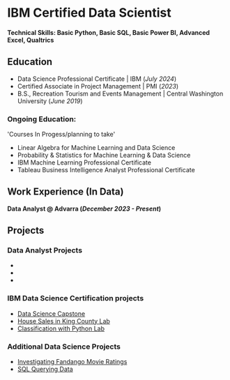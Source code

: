 # IBM Certified Data Scientist
 
#### Technical Skills: Basic Python, Basic SQL, Basic Power BI, Advanced Excel, Qualtrics



## Education
- Data Science Professional Certificate          | IBM (_July 2024_)								       		
- Certified Associate in Project Management	     | PMI (_2023_)	 			        		
- B.S., Recreation Tourism and Events Management | Central Washington University (_June 2019_)

 ### Ongoing Education:
 'Courses In Progess/planning to take'
 - Linear Algebra for Machine Learning and Data Science
 - Probability & Statistics for Machine Learning & Data Science
 - IBM Machine Learning Professional Certificate
 - Tableau Business Intelligence Analyst Professional Certificate



## Work Experience (In Data)
**Data Analyst @ Advarra  (_December 2023 - Present_)**



## Projects
### Data Analyst Projects 
-
-
-


### IBM Data Science Certification projects
- [Data Science Capstone ](https://github.com/CarsonParfitt/carsonparfitt.github.io/tree/19f45ea701fe41c97a3edc2ead12a36154fdc8a1/IBM-Data-Science-Capstone-SpaceX)
- [House Sales in King County Lab](https://github.com/CarsonParfitt/carsonparfitt.github.io/blob/998d5ce516d989b1165b1be8a77ed2ed7dce8bdf/IBM%20Courses/House_Sales_in_King_Count_USA%20(1).ipynb)
- [Classification with Python Lab](https://github.com/CarsonParfitt/carsonparfitt.github.io/blob/7adb5cd60d0b522811c9e9e196087cf2098c62e2/IBM%20Courses/ML0101EN_SkillUp_FinalAssignment.ipynb)
 

### Additional Data Science Projects 
- [Investigating Fandango Movie Ratings](https://github.com/CarsonParfitt/carsonparfitt.github.io/blob/8e06d8c360143d9653d5b57558f9ae850e56cbeb/Additional%20DS%20Projects/Guided%20Project%20Investigating%20Fandango%20Movie%20Ratings.ipynb)
- [SQL Querying Data](https://github.com/CarsonParfitt/carsonparfitt.github.io/blob/863b0866b1a8fcd70a1ef808be0c1ea1a9ff9815/Additional%20DS%20Projects/SQL%20Querying%20Data.pdf)

